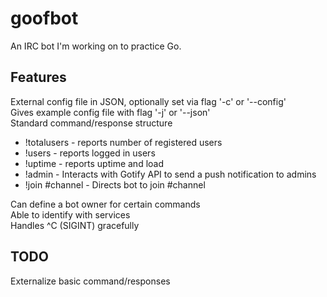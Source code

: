 # goofbot

An IRC bot I'm working on to practice Go.

## Features

External config file in JSON, optionally set via flag '-c' or '--config'  
Gives example config file with flag '-j' or '--json'  
Standard command/response structure  
* !totalusers - reports number of registered users  
* !users - reports logged in users  
* !uptime - reports uptime and load      
* !admin - Interacts with Gotify API to send a push notification to admins  
* !join #channel - Directs bot to join #channel  

Can define a bot owner for certain commands  
Able to identify with services  
Handles ^C (SIGINT) gracefully  

## TODO

Externalize basic command/responses   
